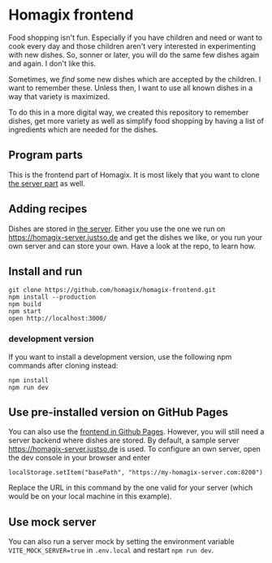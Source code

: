 # Homagix frontend

Food shopping isn't fun. Especially if you have children and need or want to cook every day and those children aren't very interested in experimenting with new dishes. So, sonner or later, you will do the same few dishes again and again. I don't like this.

Sometimes, we _find_ some new dishes which are accepted by the children. I want to remember these. Unless then, I want to use all known dishes in a way that variety is maximized.

To do this in a more digital way, we created this repository to remember dishes, get more variety as well as simplify food shopping by having a list of ingredients which are needed for the dishes.

## Program parts

This is the frontend part of Homagix. It is most likely that you want to clone [the server part](https://github.com/homagix/homagix-server) as well.

## Adding recipes

Dishes are stored in [the server](https://github.com/homagix/homagix-server). Either you use the one we run on <https://homagix-server.justso.de> and get the dishes we like, or you run your own server and can store your own. Have a look at the repo, to learn how.

## Install and run

    git clone https://github.com/homagix/homagix-frontend.git
    npm install --production
    npm build
    npm start
    open http://localhost:3000/

### development version

If you want to install a development version, use the following npm commands after cloning instead:

    npm install
    npm run dev

## Use pre-installed version on GitHub Pages

You can also use the [frontend in Github Pages](https://homagix.github.io/homagix-frontend/). However, you will still need a server backend where dishes are stored. By default, a sample server <https://homagix-server.justso.de> is used. To configure an own server, open the dev console in your browser and enter

    localStorage.setItem("basePath", "https://my-homagix-server.com:8200")

Replace the URL in this command by the one valid for your server (which would be on your local machine in this example).

## Use mock server

You can also run a server mock by setting the environment variable `VITE_MOCK_SERVER=true` in `.env.local` and restart `npm run dev`.
